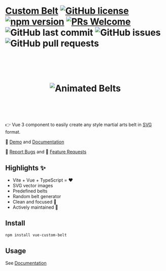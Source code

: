 # [Custom Belt](https://jeffholst.github.io/custom-belt/) [![GitHub license](https://img.shields.io/badge/license-MIT-blue.svg)](https://github.com/jeffholst/vue-custom-belt/blob/main/LICENSE.md) [![npm version](https://img.shields.io/npm/v/vue-custom-belt)](https://www.npmjs.com/package/vue-custom-belt) [![PRs Welcome](https://img.shields.io/badge/PRs-welcome-brightgreen.svg)](https://github.com/jeffholst/vue-custom-belt/pulls) ![GitHub last commit](https://img.shields.io/github/last-commit/jeffholst/vue-custom-belt) ![GitHub issues](https://img.shields.io/github/issues/jeffholst/vue-custom-belt) ![GitHub pull requests](https://img.shields.io/github/issues-pr/jeffholst/vue-custom-belt)

<h1 align="center">
 <br>
 <br>
  <img src="https://jeffholst.github.io/custom-belt/belts-animated.gif" alt="Animated Belts">
 <br>
 <br>
 <br>
</h1>

👉 Vue 3 component to easily create any style martial arts belt in [SVG](https://en.wikipedia.org/wiki/SVG) format.

👀 [Demo](https://jeffholst.github.io/custom-belt/demo) and [Documentation](https://jeffholst.github.io/custom-belt/documentation)

🐞 [Report Bugs](https://github.com/jeffholst/vue-custom-belt/issues/new?assignees=&labels=bug%3A+pending+triage&template=bug_report.yml) and 🚀 [Feature Requests](https://github.com/jeffholst/vue-custom-belt/issues/new?assignees=&labels=&template=feature_request.yml)

## Highlights ✨

- Vite + Vue + TypeScript = ❤️
- SVG vector images
- Predefined belts
- Random belt generator
- Clean and focused 🔎
- Actively maintained 🙌

## Install

```sh
npm install vue-custom-belt
```

## Usage

See [Documentation](https://jeffholst.github.io/custom-belt/documentation)

